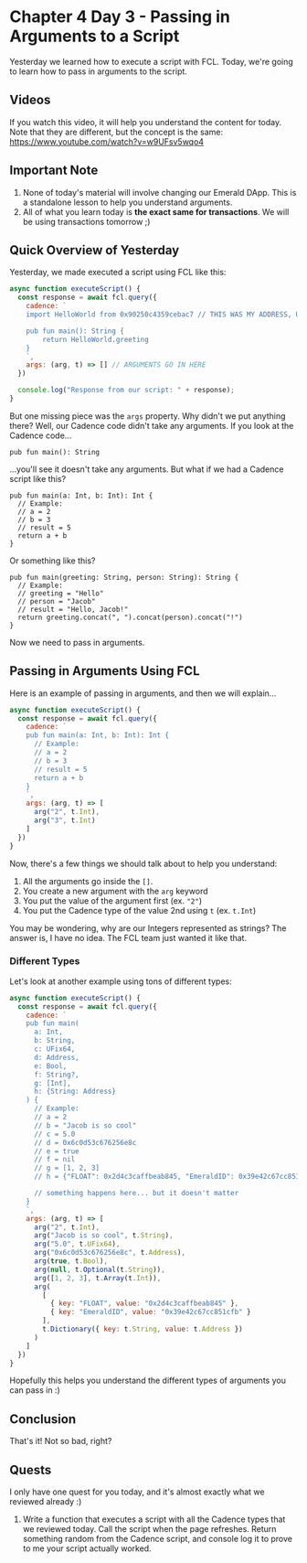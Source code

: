 # Chapter 4 Day 3 - Passing in Arguments to a Script

Yesterday we learned how to execute a script with FCL. Today, we're going to learn how to pass in arguments to the script.

## Videos

If you watch this video, it will help you understand the content for today. Note that they are different, but the concept is the same: https://www.youtube.com/watch?v=w9UFsv5wqo4

## Important Note

1. None of today's material will involve changing our Emerald DApp. This is a standalone lesson to help you understand arguments.
2. All of what you learn today is **the exact same for transactions**. We will be using transactions tomorrow ;)

## Quick Overview of Yesterday

Yesterday, we made executed a script using FCL like this:

```javascript
async function executeScript() {
  const response = await fcl.query({
    cadence: `
    import HelloWorld from 0x90250c4359cebac7 // THIS WAS MY ADDRESS, USE YOURS

    pub fun main(): String {
        return HelloWorld.greeting
    }
    `,
    args: (arg, t) => [] // ARGUMENTS GO IN HERE
  })

  console.log("Response from our script: " + response);
}
```

But one missing piece was the `args` property. Why didn't we put anything there? Well, our Cadence code didn't take any arguments. If you look at the Cadence code...

```cadence
pub fun main(): String
```

...you'll see it doesn't take any arguments. But what if we had a Cadence script like this?

```cadence
pub fun main(a: Int, b: Int): Int {
  // Example:
  // a = 2
  // b = 3
  // result = 5
  return a + b
}
```

Or something like this?

```cadence
pub fun main(greeting: String, person: String): String {
  // Example:
  // greeting = "Hello"
  // person = "Jacob"
  // result = "Hello, Jacob!"
  return greeting.concat(", ").concat(person).concat("!")
}
```

Now we need to pass in arguments.

## Passing in Arguments Using FCL

Here is an example of passing in arguments, and then we will explain...

```javascript
async function executeScript() {
  const response = await fcl.query({
    cadence: `
    pub fun main(a: Int, b: Int): Int {
      // Example:
      // a = 2
      // b = 3
      // result = 5
      return a + b
    }
    `,
    args: (arg, t) => [
      arg("2", t.Int),
      arg("3", t.Int)
    ]
  })
}
```

Now, there's a few things we should talk about to help you understand:
1. All the arguments go inside the `[]`. 
2. You create a new argument with the `arg` keyword
3. You put the value of the argument first (ex. `"2"`)
4. You put the Cadence type of the value 2nd using `t` (ex. `t.Int`)

You may be wondering, why are our Integers represented as strings? The answer is, I have no idea. The FCL team just wanted it like that.

### Different Types

Let's look at another example using tons of different types:

```javascript
async function executeScript() {
  const response = await fcl.query({
    cadence: `
    pub fun main(
      a: Int, 
      b: String, 
      c: UFix64, 
      d: Address, 
      e: Bool,
      f: String?,
      g: [Int],
      h: {String: Address}
    ) {
      // Example:
      // a = 2
      // b = "Jacob is so cool"
      // c = 5.0
      // d = 0x6c0d53c676256e8c
      // e = true
      // f = nil
      // g = [1, 2, 3]
      // h = {"FLOAT": 0x2d4c3caffbeab845, "EmeraldID": 0x39e42c67cc851cfb}

      // something happens here... but it doesn't matter
    }
    `,
    args: (arg, t) => [
      arg("2", t.Int),
      arg("Jacob is so cool", t.String),
      arg("5.0", t.UFix64),
      arg("0x6c0d53c676256e8c", t.Address),
      arg(true, t.Bool),
      arg(null, t.Optional(t.String)),
      arg([1, 2, 3], t.Array(t.Int)),
      arg(
        [
          { key: "FLOAT", value: "0x2d4c3caffbeab845" },
          { key: "EmeraldID", value: "0x39e42c67cc851cfb" }
        ], 
        t.Dictionary({ key: t.String, value: t.Address })
      )
    ]
  })
}
```

Hopefully this helps you understand the different types of arguments you can pass in :)

## Conclusion

That's it! Not so bad, right?

## Quests

I only have one quest for you today, and it's almost exactly what we reviewed already :)

1. Write a function that executes a script with all the Cadence types that we reviewed today. Call the script when the page refreshes. Return something random from the Cadence script, and console log it to prove to me your script actually worked.
